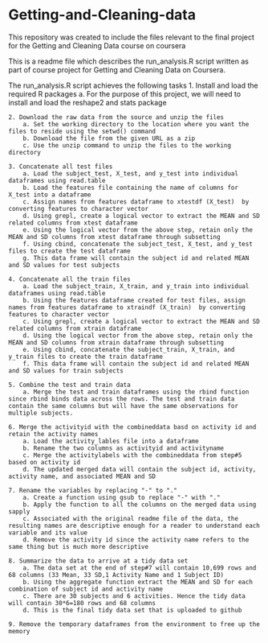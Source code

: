 Getting-and-Cleaning-data
=========================

This repository was created to include the files relevant to the final project for the Getting and Cleaning Data course on coursera 

This is a readme file which describes the run_analysis.R script written as part of course project for Getting and Cleaning Data on Coursera.

The run_analysis.R script achieves the following tasks
	1. Install and load the required R packages
		a. For the purpose of this project, we will need to install and load the reshape2 and stats package

	2. Download the raw data from the source and unzip the files
		a. Set the working directory to the location where you want the files to reside using the setwd() command
		b. Download the file from the given URL as a zip
		c. Use the unzip command to unzip the files to the working directory
	
	3. Concatenate all test files
		a. Load the subject_test, X_test, and y_test into individual dataframes using read.table
		b. Load the features file containing the name of columns for X_test into a dataframe
		c. Assign names from features dataframe to xtestdf (X_test)  by converting features to character vector
		d. Using grepl, create a logical vector to extract the MEAN and SD related columns from xtest dataframe
		e. Using the logical vector from the above step, retain only the MEAN and SD columns from xtest dataframe through subsetting
		f. Using cbind, concatenate the subject_test, X_test, and y_test files to create the test dataframe
		g. This data frame will contain the subject id and related MEAN and SD values for test subjects
		
	4. Concatenate all the train files
		a. Load the subject_train, X_train, and y_train into individual dataframes using read.table
		b. Using the features dataframe created for test files, assign names from features dataframe to xtraindf (X_train)  by converting features to character vector
		c. Using grepl, create a logical vector to extract the MEAN and SD related columns from xtrain dataframe
		d. Using the logical vector from the above step, retain only the MEAN and SD columns from xtrain dataframe through subsetting
		e. Using cbind, concatenate the subject_train, X_train, and y_train files to create the train dataframe
		f. This data frame will contain the subject id and related MEAN and SD values for train subjects
	
	5. Combine the test and train data
		a. Merge the test and train dataframes using the rbind function since rbind binds data across the rows. The test and train data contain the same columns but will have the same observations for multiple subjects.
	
	6. Merge the activityid with the combineddata basd on activity id and retain the activity names
		a. Load the activity_lables file into a dataframe
		b. Rename the two columns as activityid and activityname
		c. Merge the activitylabels with the combineddata from step#5 based on activity id
		d. The updated merged data will contain the subject id, activity, activity name, and associated MEAN and SD
		
	7. Rename the variables by replacing "-" to "."
		a. Create a function using gsub to replace "-" with "."
		b. Apply the function to all the columns on the merged data using sapply
		c. Associated with the original readme file of the data, the resulting names are descriptive enough for a reader to understand each variable and its value
		d. Remove the activity id since the activity name refers to the same thing but is much more descriptive
	
	8. Summarize the data to arrive at a tidy data set
		a. The data set at the end of step#7 will contain 10,699 rows and 68 columns (33 Mean, 33 SD,1 Activity Name and 1 Subject ID)
		b. Using the aggregate function extract the MEAN and SD for each combination of subject id and activity name
		c. There are 30 subjects and 6 activities. Hence the tidy data will contain 30*6=180 rows and 68 columns
		d. This is the final tidy data set that is uploaded to github
	
	9. Remove the temporary dataframes from the environment to free up the memory
